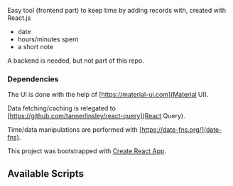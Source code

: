 Easy tool (frontend part) to keep time by adding records with, created with React.js
* date
* hours/minutes spent
* a short note

A backend is needed, but not part of this repo.

### Dependencies
The UI is done with the help of [https://material-ui.com](Material UI).

Data fetching/caching is relegated to [https://github.com/tannerlinsley/react-query](React Query).

Time/data manipulations are performed with [https://date-fns.org/](date-fns).

This project was bootstrapped with [Create React App](https://github.com/facebook/create-react-app).

## Available Scripts

